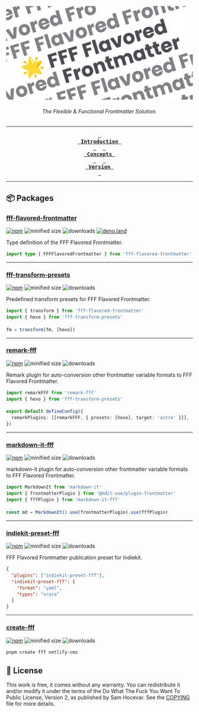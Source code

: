 <div align="center">
  <picture>
    <source media="(prefers-color-scheme: dark)" srcset="./docs/public/fff-dark.png">
    <img src="./docs/public/fff-light.png">
  </picture>
  <h6>The Flexible & Functional Frontmatter Solution.</h6>
</div>

---

<div align="center">

**[<kbd> <br> Introduction <br> </kbd>](https://fff.js.org/intro/what-is-fff.html)** 
**[<kbd> <br> Concepts <br> </kbd>](https://fff.js.org/concepts/object-media.html)** 
**[<kbd> <br> Version <br> </kbd>](https://fff.js.org/version/changelog.html)**

</div>

---

## 📦️ Packages

### [fff-flavored-frontmatter](/packages/fff-flavored-frontmatter/)

[![npm](https://img.shields.io/npm/v/fff-flavored-frontmatter?color=yellow)](https://npmjs.com/package/fff-flavored-frontmatter)
![minified size](https://img.shields.io/bundlephobia/min/fff-flavored-frontmatter?color=yellow)
![downloads](https://img.shields.io/npm/dt/fff-flavored-frontmatter?color=yellow)
[![deno.land](https://img.shields.io/badge/available%20on-deno.land/x-black.svg?logo=deno)](https://deno.land/x/fff)

Type definition of the FFF Flavored Frontmatter.

```ts
import type { FFFFlavoredFrontmatter } from 'fff-flavored-frontmatter'
```

---

### [fff-transform-presets](/packages/fff-transform-presets/)

[![npm](https://img.shields.io/npm/v/fff-transform-presets?color=yellow)](https://npmjs.com/package/fff-transform-presets)
![minified size](https://img.shields.io/bundlephobia/min/fff-transform-presets?color=yellow)
![downloads](https://img.shields.io/npm/dt/fff-transform-presets?color=yellow)

Predefined transform presets for FFF Flavored Frontmatter.

```ts
import { transform } from 'fff-flavored-frontmatter'
import { hexo } from 'fff-transform-presets'

fm = transform(fm, [hexo])
```

---

### [remark-fff](/packages/remark-fff/)

[![npm](https://img.shields.io/npm/v/remark-fff?color=yellow)](https://npmjs.com/package/remark-fff)
![minified size](https://img.shields.io/bundlephobia/min/remark-fff?color=yellow)
![downloads](https://img.shields.io/npm/dt/remark-fff?color=yellow)

Remark plugin for auto-conversion other frontmatter variable formats to FFF Flavored Frontmatter.

```ts
import remarkFFF from 'remark-fff'
import { hexo } from 'fff-transform-presets'

export default defineConfig({
  remarkPlugins: [[remarkFFF, { presets: [hexo], target: 'astro' }]],
})
```

---

### [markdown-it-fff](/packages/markdown-it-fff/)

[![npm](https://img.shields.io/npm/v/markdown-it-fff?color=yellow)](https://npmjs.com/package/markdown-it-fff)
![minified size](https://img.shields.io/bundlephobia/min/markdown-it-fff?color=yellow)
![downloads](https://img.shields.io/npm/dt/markdown-it-fff?color=yellow)

markdown-it plugin for auto-conversion other frontmatter variable formats to FFF Flavored Frontmatter.

```ts
import MarkdownIt from 'markdown-it'
import { frontmatterPlugin } from '@mdit-vue/plugin-frontmatter'
import { fffPlugin } from 'markdown-it-fff'

const md = MarkdownIt().use(frontmatterPlugin).use(fffPlugin)
```

---

### [indiekit-preset-fff](/packages/indiekit-preset-fff/)

[![npm](https://img.shields.io/npm/v/indiekit-preset-fff?color=yellow)](https://npmjs.com/package/indiekit-preset-fff)
![minified size](https://img.shields.io/bundlephobia/min/indiekit-preset-fff?color=yellow)
![downloads](https://img.shields.io/npm/dt/indiekit-preset-fff?color=yellow)

FFF Flavored Frontmatter publication preset for Indiekit.

```json
{
  "plugins": ["indiekit-preset-fff"],
  "indiekit-preset-fff": {
    "format": "yaml",
    "types": "urara"
  }
}
```

---

### [create-fff](/packages/create-fff/)

[![npm](https://img.shields.io/npm/v/create-fff?color=yellow)](https://npmjs.com/package/create-fff)
![minified size](https://img.shields.io/bundlephobia/min/create-fff?color=yellow)
![downloads](https://img.shields.io/npm/dt/create-fff?color=yellow)

```bash
pnpm create fff netlify-cms
```

## 📄 License

This work is free, it comes without any warranty. You can redistribute it and/or modify it under the
terms of the Do What The Fuck You Want To Public License, Version 2,
as published by Sam Hocevar. See the [COPYING](COPYING) file for more details.
